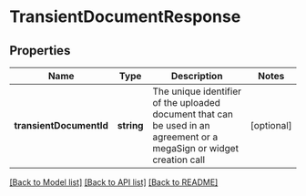 # TransientDocumentResponse

## Properties
Name | Type | Description | Notes
------------ | ------------- | ------------- | -------------
**transientDocumentId** | **string** | The unique identifier of the uploaded document that can be used in an agreement or a megaSign or widget creation call | [optional] 

[[Back to Model list]](../README.md#documentation-for-models) [[Back to API list]](../README.md#documentation-for-api-endpoints) [[Back to README]](../README.md)


